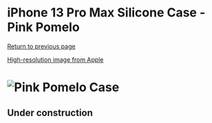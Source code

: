 # iPhone 13 Pro Max Silicone Case - Pink Pomelo

[Return to previous page](/iphone_13)

[High-resolution image from Apple](https://store.storeimages.cdn-apple.com/8756/as-images.apple.com/is//MM2N3?wid=4500&hei=4500&fmt=png)

# ![Pink Pomelo Case](/everyphone/MM2N3.png)

## Under construction

